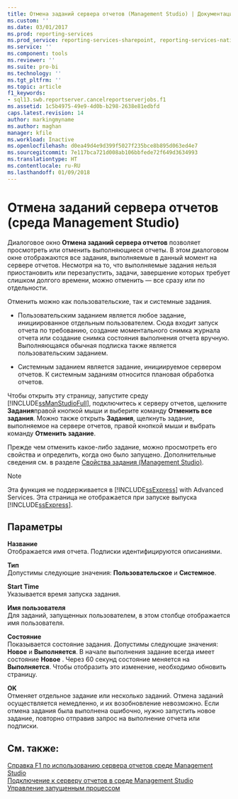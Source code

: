 ```yaml
---
title: Отмена заданий сервера отчетов (Management Studio) | Документация Майкрософт
ms.custom: ''
ms.date: 03/01/2017
ms.prod: reporting-services
ms.prod_service: reporting-services-sharepoint, reporting-services-native
ms.service: ''
ms.component: tools
ms.reviewer: ''
ms.suite: pro-bi
ms.technology: ''
ms.tgt_pltfrm: ''
ms.topic: article
f1_keywords:
- sql13.swb.reportserver.cancelreportserverjobs.f1
ms.assetid: 1c5b4975-49e9-4d0b-b298-2638e81edbfd
caps.latest.revision: 14
author: markingmyname
ms.author: maghan
manager: kfile
ms.workload: Inactive
ms.openlocfilehash: d0ea49d4e9d399f5027f235bce8b895d063ed4e7
ms.sourcegitcommit: 7e117bca721d008ab106bbfede72f649d3634993
ms.translationtype: HT
ms.contentlocale: ru-RU
ms.lasthandoff: 01/09/2018
---
```

# <a name="cancel-report-server-jobs-management-studio"></a>Отмена заданий сервера отчетов (среда Management Studio)
  Диалоговое окно **Отмена заданий сервера отчетов** позволяет просмотреть или отменить выполняющиеся отчеты. В этом диалоговом окне отображаются все задания, выполняемые в данный момент на сервере отчетов. Несмотря на то, что выполняемые задания нельзя приостановить или перезапустить, задачи, завершение которых требует слишком долгого времени, можно отменить — все сразу или по отдельности.  
  
 Отменить можно как пользовательские, так и системные задания.  
  
-   Пользовательским заданием является любое задание, инициированное отдельным пользователем. Сюда входит запуск отчета по требованию, создание моментального снимка журнала отчета или создание снимка состояния выполнения отчета вручную. Выполняющаяся обычная подписка также является пользовательским заданием.  
  
-   Системным заданием является задание, инициируемое сервером отчетов. К системным заданиям относится плановая обработка отчетов.  
  
 Чтобы открыть эту страницу, запустите среду [!INCLUDE[ssManStudioFull](../../includes/ssmanstudiofull-md.md)], подключитесь к серверу отчетов, щелкните **Задания**правой кнопкой мыши и выберите команду **Отменить все задания**. Можно также открыть **Задания**, щелкнуть задание, выполняемое на сервере отчетов, правой кнопкой мыши и выбрать команду **Отменить задание**.  
  
 Прежде чем отменить какое-либо задание, можно просмотреть его свойства и определить, когда оно было запущено. Дополнительные сведения см. в разделе [Свойства задания &#40;Management Studio&#41;](../../reporting-services/tools/job-properties-management-studio.md).  
  
> [!NOTE]  
>  Эта функция не поддерживается в [!INCLUDE[ssExpress](../../includes/ssexpress-md.md)] with Advanced Services. Эта страница не отображается при запуске выпуска [!INCLUDE[ssExpress](../../includes/ssexpress-md.md)].  
  
## <a name="options"></a>Параметры  
 **Название**  
 Отображается имя отчета. Подписки идентифицируются описаниями.  
  
 **Тип**  
 Допустимы следующие значения: **Пользовательское** и **Системное**.  
  
 **Start Time**  
 Указывается время запуска задания.  
  
 **Имя пользователя**  
 Для заданий, запущенных пользователем, в этом столбце отображается имя пользователя.  
  
 **Состояние**  
 Показывается состояние задания. Допустимы следующие значения: **Новое** и **Выполняется**. В начале выполнения задание всегда имеет состояние **Новое** . Через 60 секунд состояние меняется на **Выполняется**. Чтобы отобразить это изменение, необходимо обновить страницу.  
  
 **OK**  
 Отменяет отдельное задание или несколько заданий. Отмена заданий осуществляется немедленно, и их возобновление невозможно. Если отмена задания была выполнена ошибочно, нужно запустить новое задание, повторно отправив запрос на выполнение отчета или подписки.  
  
## <a name="see-also"></a>См. также:  
 [Справка F1 по использованию сервера отчетов среде Management Studio](../../reporting-services/tools/report-server-in-management-studio-f1-help.md)   
 [Подключение к серверу отчетов в среде Management Studio](../../reporting-services/tools/connect-to-a-report-server-in-management-studio.md)   
 [Управление запущенным процессом](../../reporting-services/subscriptions/manage-a-running-process.md)  
  
  
